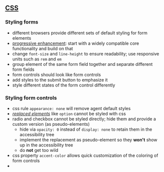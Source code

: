 ## [CSS](https://web.dev/learn/forms/styling/)

### Styling forms
- different browsers provide different sets of default styling for form elements
- [progressive enhancement](https://developer.mozilla.org/en-US/docs/Glossary/Progressive_Enhancement): start with a widely compatible core functionality and build on that
- change `font-size` and `line-height` to ensure readability; use responsive units such as `rem` and `em`
- group element of the same form field together and separate different form fields
- form controls should look like form controls
- add styles to the submit button to emphasize it
- style different states of the form control differently

### Styling form controls
- css rule `appearance: none` will remove agent default styles
- [*replaced elements*](https://developer.mozilla.org/en-US/docs/Web/CSS/Replaced_element) like `option` cannot be styled with css
- radio and checkbox cannot be styled directly; hide them and provide a custom version (as pseudo-elements)
  - hide via `opacity: 0` instead of `display: none` to retain them in the accessibility tree
  - implement the replacement as pseudo-element so they **won't** show up in the accessibility tree
  - do **not** get too wild
- css property `accent-color` allows quick customization of the coloring of form controls
- 

